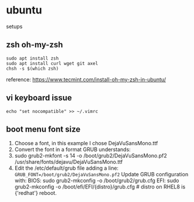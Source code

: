 # ubuntu
setups 

## zsh oh-my-zsh

```
sudo apt install zsh
sudo apt install curl wget git axel 
chsh -s $(which zsh)
```

reference:  https://www.tecmint.com/install-oh-my-zsh-in-ubuntu/


## vi keyboard issue  
```
echo "set nocompatible" >> ~/.vimrc
```


## boot menu font size
1. Choose a font, in this example I chose DejaVuSansMono.ttf
2. Convert the font in a format GRUB understands:
3. sudo grub2-mkfont -s 14 -o /boot/grub2/DejaVuSansMono.pf2 /usr/share/fonts/dejavu/DejaVuSansMono.ttf
4. Edit the /etc/default/grub file adding a line:
  ```GRUB_FONT=/boot/grub2/DejaVuSansMono.pf2```
Update GRUB configuration with:
BIOS: sudo grub2-mkconfig -o /boot/grub2/grub.cfg
EFI: sudo grub2-mkconfig -o /boot/efi/EFI/{distro}/grub.cfg # distro on RHEL8 is {'redhat'}
reboot. 
